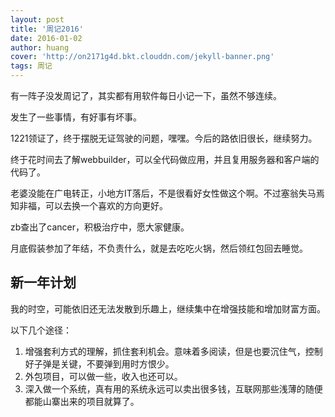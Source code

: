 ```yaml
---
layout: post
title: '周记2016'
date: 2016-01-02
author: huang
cover: 'http://on2171g4d.bkt.clouddn.com/jekyll-banner.png'
tags: 周记
---
```



有一阵子没发周记了，其实都有用软件每日小记一下，虽然不够连续。

发生了一些事情，有好事有坏事。

1221领证了，终于摆脱无证驾驶的问题，嘿嘿。今后的路依旧很长，继续努力。

终于花时间去了解webbuilder，可以全代码做应用，并且复用服务器和客户端的代码了。

老婆没能在广电转正，小地方IT落后，不是很看好女性做这个啊。不过塞翁失马焉知非福，可以去换一个喜欢的方向更好。

zb查出了cancer，积极治疗中，愿大家健康。

月底假装参加了年结，不负责什么，就是去吃吃火锅，然后领红包回去睡觉。

## 新一年计划
我的时空，可能依旧还无法发散到乐趣上，继续集中在增强技能和增加财富方面。

以下几个途径：
1. 增强套利方式的理解，抓住套利机会。意味着多阅读，但是也要沉住气，控制好子弹是关键，不要弹到用时方恨少。
1. 外包项目，可以做一些，收入也还可以。
1. 深入做一个系统，真有用的系统永远可以卖出很多钱，互联网那些浅薄的随便都能山寨出来的项目就算了。
